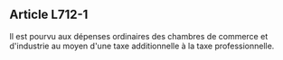 Article L712-1
----
Il est pourvu aux dépenses ordinaires des chambres de commerce et d'industrie au
moyen d'une taxe additionnelle à la taxe professionnelle.
